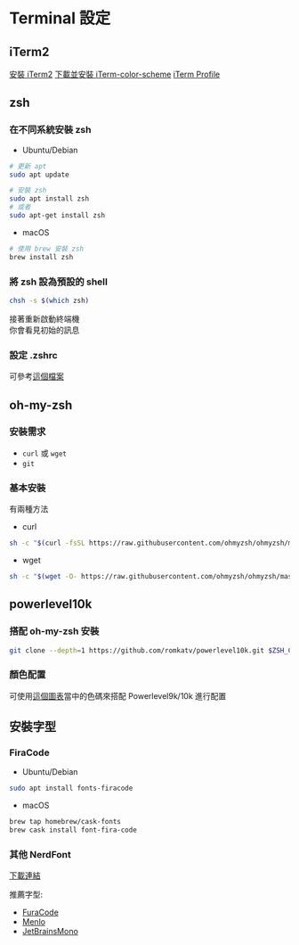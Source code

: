 # Terminal 設定

## iTerm2

[安裝 iTerm2](https://iterm2.com/)
[下載並安裝 iTerm-color-scheme](https://iterm2colorschemes.com/)
[iTerm Profile](https://raw.githubusercontent.com/saltchang/personal-configs/master/shell/iTerm/Salt_Profile.json)

## zsh

### 在不同系統安裝 zsh

- Ubuntu/Debian

```bash
# 更新 apt
sudo apt update

# 安裝 zsh
sudo apt install zsh
# 或者
sudo apt-get install zsh
```

- macOS

```bash
# 使用 brew 安裝 zsh
brew install zsh
```

### 將 zsh 設為預設的 shell

```bash
chsh -s $(which zsh)
```

接著重新啟動終端機  
你會看見初始的訊息

### 設定 .zshrc

可參考[這個檔案](https://raw.githubusercontent.com/saltchang/personal-configs/master/shell/zsh/.zshrc-clean)

## oh-my-zsh

### 安裝需求

- `curl` 或 `wget`
- `git`

### 基本安裝

有兩種方法

- curl

```bash
sh -c "$(curl -fsSL https://raw.githubusercontent.com/ohmyzsh/ohmyzsh/master/tools/install.sh)"
```

- wget

```bash
sh -c "$(wget -O- https://raw.githubusercontent.com/ohmyzsh/ohmyzsh/master/tools/install.sh)"
```

## powerlevel10k

### 搭配 oh-my-zsh 安裝

```bash
git clone --depth=1 https://github.com/romkatv/powerlevel10k.git $ZSH_CUSTOM/themes/powerlevel10k
```

### 顏色配置

可使用[這個圖表](https://user-images.githubusercontent.com/704406/43988708-64c0fa52-9d4c-11e8-8cf9-c4d4b97a5200.png)當中的色碼來搭配 Powerlevel9k/10k 進行配置

## 安裝字型

### FiraCode

- Ubuntu/Debian

```bash
sudo apt install fonts-firacode
```

- macOS

```bash
brew tap homebrew/cask-fonts
brew cask install font-fira-code
```

### 其他 NerdFont

[下載連結](https://www.nerdfonts.com/font-downloads)

推薦字型:

- [FuraCode](https://github.com/ryanoasis/nerd-fonts/releases/download/v2.0.0/FiraCode.zip)
- [Menlo](https://github.com/ryanoasis/nerd-fonts/releases/download/v2.0.0/Meslo.zip)
- [JetBrainsMono](https://download.jetbrains.com/fonts/JetBrainsMono-1.0.0.zip)
